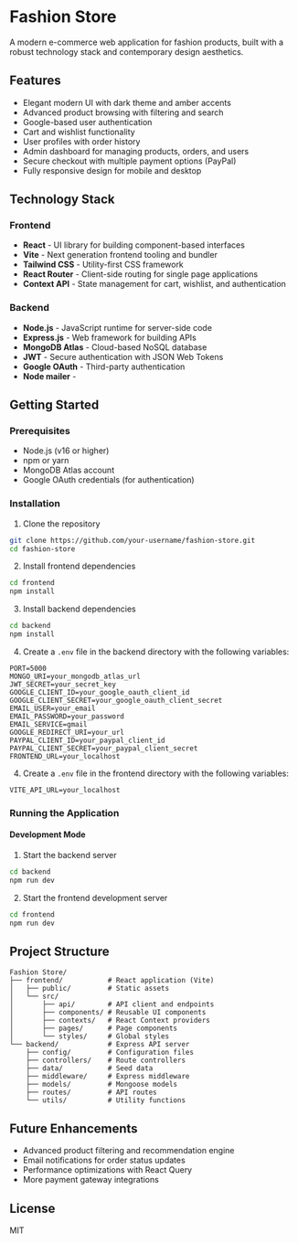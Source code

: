 # Fashion Store

A modern e-commerce web application for fashion products, built with a robust technology stack and contemporary design aesthetics.

## Features

- Elegant modern UI with dark theme and amber accents
- Advanced product browsing with filtering and search
- Google-based user authentication
- Cart and wishlist functionality
- User profiles with order history
- Admin dashboard for managing products, orders, and users
- Secure checkout with multiple payment options (PayPal)
- Fully responsive design for mobile and desktop

## Technology Stack

### Frontend

- **React** - UI library for building component-based interfaces
- **Vite** - Next generation frontend tooling and bundler
- **Tailwind CSS** - Utility-first CSS framework
- **React Router** - Client-side routing for single page applications
- **Context API** - State management for cart, wishlist, and authentication

### Backend

- **Node.js** - JavaScript runtime for server-side code
- **Express.js** - Web framework for building APIs
- **MongoDB Atlas** - Cloud-based NoSQL database
- **JWT** - Secure authentication with JSON Web Tokens
- **Google OAuth** - Third-party authentication
- **Node mailer** -

## Getting Started

### Prerequisites

- Node.js (v16 or higher)
- npm or yarn
- MongoDB Atlas account
- Google OAuth credentials (for authentication)

### Installation

1. Clone the repository
```bash
git clone https://github.com/your-username/fashion-store.git
cd fashion-store
```

2. Install frontend dependencies
```bash
cd frontend
npm install
```

3. Install backend dependencies
```bash
cd backend
npm install
```

4. Create a `.env` file in the backend directory with the following variables:
```
PORT=5000
MONGO_URI=your_mongodb_atlas_url
JWT_SECRET=your_secret_key
GOOGLE_CLIENT_ID=your_google_oauth_client_id
GOOGLE_CLIENT_SECRET=your_google_oauth_client_secret
EMAIL_USER=your_email
EMAIL_PASSWORD=your_password
EMAIL_SERVICE=gmail
GOOGLE_REDIRECT_URI=your_url
PAYPAL_CLIENT_ID=your_paypal_client_id
PAYPAL_CLIENT_SECRET=your_paypal_client_secret
FRONTEND_URL=your_localhost
```


4. Create a `.env` file in the frontend directory with the following variables:
```
VITE_API_URL=your_localhost
```

### Running the Application

#### Development Mode

1. Start the backend server
```bash
cd backend
npm run dev
```

2. Start the frontend development server
```bash
cd frontend
npm run dev
```

## Project Structure

```
Fashion Store/
├── frontend/           # React application (Vite)
│   ├── public/         # Static assets
│   └── src/
│       ├── api/        # API client and endpoints
│       ├── components/ # Reusable UI components
│       ├── contexts/   # React Context providers
│       ├── pages/      # Page components
│       └── styles/     # Global styles
└── backend/            # Express API server
    ├── config/         # Configuration files
    ├── controllers/    # Route controllers
    ├── data/           # Seed data
    ├── middleware/     # Express middleware
    ├── models/         # Mongoose models
    ├── routes/         # API routes
    └── utils/          # Utility functions
```

## Future Enhancements

- Advanced product filtering and recommendation engine
- Email notifications for order status updates
- Performance optimizations with React Query
- More payment gateway integrations

## License

MIT





